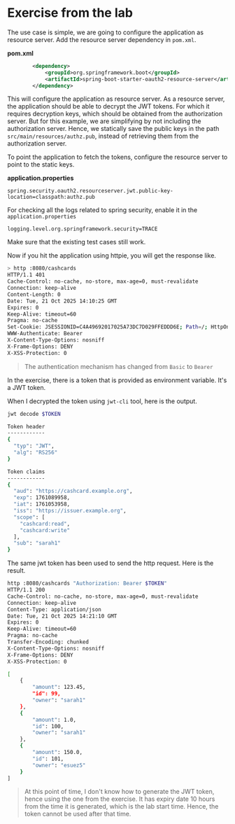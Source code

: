 # Exercise from the lab

The use case is simple, we are going to configure the application as resource server. Add the resource server dependency in `pom.xml`.

**pom.xml**
```xml
		<dependency>
			<groupId>org.springframework.boot</groupId>
			<artifactId>spring-boot-starter-oauth2-resource-server</artifactId>
		</dependency>
```

This will configure the application as resource server. As a resource server, the application should be able to decrypt the JWT tokens.
For which it requires decryption keys, which should be obtained from the authorization server. 
But for this example, we are simplifying by not including the authorization server.
Hence, we statically save the public keys in the path `src/main/resources/authz.pub`, instead of retrieving them from the authorization server.

To point the application to fetch the tokens, configure the resource server to point to the static keys. 

**application.properties**
```properties
spring.security.oauth2.resourceserver.jwt.public-key-location=classpath:authz.pub
```

For checking all the logs related to spring security, enable it in the `application.properties`
```properties
logging.level.org.springframework.security=TRACE
```

Make sure that the existing test cases still work.

Now if you hit the application using httpie, you will get the response like. 

```bash
> http :8080/cashcards
HTTP/1.1 401 
Cache-Control: no-cache, no-store, max-age=0, must-revalidate
Connection: keep-alive
Content-Length: 0
Date: Tue, 21 Oct 2025 14:10:25 GMT
Expires: 0
Keep-Alive: timeout=60
Pragma: no-cache
Set-Cookie: JSESSIONID=C4A49692017025A73DC7D029FFEDDD6E; Path=/; HttpOnly
WWW-Authenticate: Bearer
X-Content-Type-Options: nosniff
X-Frame-Options: DENY
X-XSS-Protection: 0

```

> The authentication mechanism has changed from `Basic` to `Bearer`

In the exercise, there is a token that is provided as environment variable. It's a JWT token. 

When I decrypted the token using `jwt-cli` tool, here is the output. 

```bash
jwt decode $TOKEN

Token header
------------
{
  "typ": "JWT",
  "alg": "RS256"
}

Token claims
------------
{
  "aud": "https://cashcard.example.org",
  "exp": 1761089958,
  "iat": 1761053958,
  "iss": "https://issuer.example.org",
  "scope": [
    "cashcard:read",
    "cashcard:write"
  ],
  "sub": "sarah1"
}
```

The same jwt token has been used to send the http request. Here is the result. 

```bash
http :8080/cashcards "Authorization: Bearer $TOKEN"
HTTP/1.1 200 
Cache-Control: no-cache, no-store, max-age=0, must-revalidate
Connection: keep-alive
Content-Type: application/json
Date: Tue, 21 Oct 2025 14:21:10 GMT
Expires: 0
Keep-Alive: timeout=60
Pragma: no-cache
Transfer-Encoding: chunked
X-Content-Type-Options: nosniff
X-Frame-Options: DENY
X-XSS-Protection: 0

[
    {
        "amount": 123.45,
        "id": 99,
        "owner": "sarah1"
    },
    {
        "amount": 1.0,
        "id": 100,
        "owner": "sarah1"
    },
    {
        "amount": 150.0,
        "id": 101,
        "owner": "esuez5"
    }
]
```

> At this point of time, I don't know how to generate the JWT token, hence using the one from the exercise. It has expiry date 10 hours from the time it is generated, which is the lab start time. Hence, the token cannot be used after that time.  


